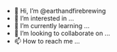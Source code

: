 - 👋 Hi, I’m @earthandfirebrewing
- 👀 I’m interested in ...
- 🌱 I’m currently learning ...
- 💞️ I’m looking to collaborate on ...
- 📫 How to reach me ...

<!---
earthandfirebrewing/earthandfirebrewing is a ✨ special ✨ repository because its `README.md` (this file) appears on your GitHub profile.
You can click the Preview link to take a look at your changes.
--->
